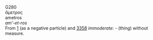 <body>
  <p>G280<br>  ἄμετρος  <br> ametros  <br><i>am‘-et-ros </i><br>From <a href="g0001.htm">1</a> (as a negative particle) and <a href="g3358.htm">3358</a>  <i>immoderate:</i> - (thing) without measure.<br></p>
 </body>